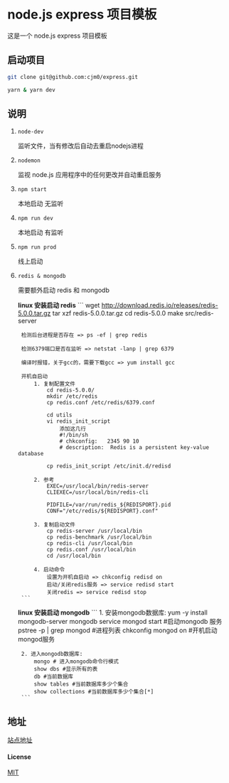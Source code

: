 
# node.js express 项目模板

这是一个 node.js express 项目模板

## 启动项目

```bash
git clone git@github.com:cjm0/express.git

yarn & yarn dev

```

## 说明

1. `node-dev` 
    
    监听文件，当有修改后自动去重启nodejs进程

2. `nodemon` 
    
    监视 node.js 应用程序中的任何更改并自动重启服务

3. `npm start` 
    
    本地启动 无监听

4. `npm run dev` 
    
    本地启动 有监听

5. `npm run prod` 
    
    线上启动

6. `redis & mongodb`
    
    需要额外启动 redis 和 mongodb  

    **linux 安装启动 redis**
        ```
        wget http://download.redis.io/releases/redis-5.0.0.tar.gz
        tar xzf redis-5.0.0.tar.gz
        cd redis-5.0.0
        make 
        src/redis-server

        检测后台进程是否存在 => ps -ef | grep redis

        检测6379端口是否在监听 => netstat -lanp | grep 6379

        编译时报错，关于gcc的，需要下载gcc => yum install gcc

        开机自启动
            1. 复制配置文件
                cd redis-5.0.0/
                mkdir /etc/redis
                cp redis.conf /etc/redis/6379.conf

                cd utils
                vi redis_init_script 
                    添加这几行
                    #!/bin/sh
                    # chkconfig:   2345 90 10
                    # description:  Redis is a persistent key-value database

                cp redis_init_script /etc/init.d/redisd

            2. 参考
                EXEC=/usr/local/bin/redis-server
                CLIEXEC=/usr/local/bin/redis-cli

                PIDFILE=/var/run/redis_${REDISPORT}.pid
                CONF="/etc/redis/${REDISPORT}.conf"

            3. 复制启动文件
                cp redis-server /usr/local/bin
                cp redis-benchmark /usr/local/bin
                cp redis-cli /usr/local/bin
                cp redis.conf /usr/local/bin
                cd /usr/local/bin

            4. 启动命令
                设置为开机自启动 => chkconfig redisd on 
                启动/关闭redis服务 => service redisd start
                关闭redis => service redisd stop
        ```
   
    **linux 安装启动 mongodb** 
        ```
        1. 安装mongodb数据库: 
            yum -y install mongodb-server mongodb 
            service mongod start #启动mongodb 服务 
            pstree -p | grep mongod #进程列表 
            chkconfig mongod on #开机启动mongod服务

        2. 进入mongodb数据库: 
            mongo # 进入mongodb命令行模式 
            show dbs #显示所有的表 
            db #当前数据库 
            show tables #当前数据库多少个集合 
            show collections #当前数据库多少个集合[*]
        ```
        
## 地址

[站点地址](http://express.bigqianduan.top)

#### License

[MIT](./License)
